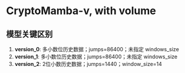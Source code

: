 # CryptoMamba-v, with volume

## 模型关键区别

1. **version_0**: 多小数位历史数据；jumps=86400；未指定 windows_size  
2. **version_1**: 多小数位历史数据；jumps=86400；未指定 windows_size
3. **version_2**: 2位小数历史数据；jumps=1440；window_size=14
